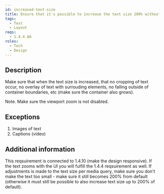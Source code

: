 ```yaml
---
id: increased-text-size
title: Ensure that it's possible to increase the text size 200% without loss of content or functionality
tags:
  - Text
  - Layout
reqs:
  - 1.4.4 AA
roles:
  - Tech
  - Design
---
```


## Description

Make sure that when the text size is increased, that no cropping of text occur, no overlay of text with surrouding elements, no falling outside of container boundaries, etc (make sure the container also grows).

Note. Make sure the viewport zoom is not disabled.

## Exceptions

1. Images of text
2. Captions (video)

## Additional information

This reqsuirement is connected to 1.4.10 (make the design responsive). If the text zooms with the UI you will fulfill the 1.4.4 reqsuirement as well. If adjustments is made to the text size per media query, make sure you don't make the text too small - make sure it still becomes 200% from default (otherwise it must still be possible to also increase text size up to 200% of default).
